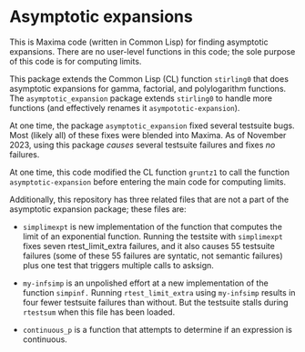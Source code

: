 # Asymptotic expansions

This is Maxima code (written in Common Lisp) for finding asymptotic expansions. There are no user-level functions in this code; the sole purpose of this code is for computing limits. 

This package extends the Common Lisp (CL) function `stirling0` that does 
asymptotic expansions for gamma, factorial, and polylogarithm functions.
The `asymptotic_expansion` package extends `stirling0` to handle 
more functions (and effectively renames it `asympototic-expansion`).

At one time, the package `asymptotic_expansion` fixed several testsuite bugs. Most (likely all) of these fixes were blended into Maxima. As of November 2023, using this package _causes_ several testsuite failures and fixes _no_ failures.

At one time, this code modified the CL function `gruntz1` to call the function `asymptotic-expansion` before entering the main code for computing limits.

Additionally, this repository has three related files that are not a part of the
asymptotic expansion package; these files are:

* `simplimexpt` is new implementation of the function that computes the limit of an exponential function. Running the testsite with `simplimexpt` fixes seven rtest_limit_extra failures, and it also causes 55 testsuite failures (some of these
55 failures are syntatic, not semantic failures) plus one
test that triggers multiple calls to asksign.

* `my-infsimp` is an unpolished effort at a new implementation of the function `simpinf.` Running `rtest_limit_extra` using `my-infsimp` results in four fewer
testsuite failures than without. But the testsuite stalls during `rtestsum` when this file has been loaded. 

* `continuous_p` is a function that attempts to determine if an expression is continuous.

